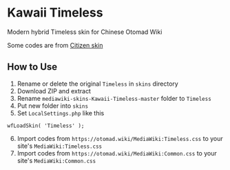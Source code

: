 Kawaii Timeless
====

Modern hybrid Timeless skin for Chinese Otomad Wiki

Some codes are from [Citizen skin](https://github.com/StarCitizenTools/mediawiki-skins-Citizen)

## How to Use

1. Rename or delete the original `Timeless` in `skins` directory
2. Download ZIP and extract
3. Rename `mediawiki-skins-Kawaii-Timeless-master` folder to `Timeless`
4. Put new folder into `skins`
5. Set `LocalSettings.php` like this

```
wfLoadSkin( 'Timeless' );
```

6. Import codes from `https://otomad.wiki/MediaWiki:Timeless.css` to your site's `MediaWiki:Timeless.css`
7. Import codes from `https://otomad.wiki/MediaWiki:Common.css` to your site's `MediaWiki:Common.css`
